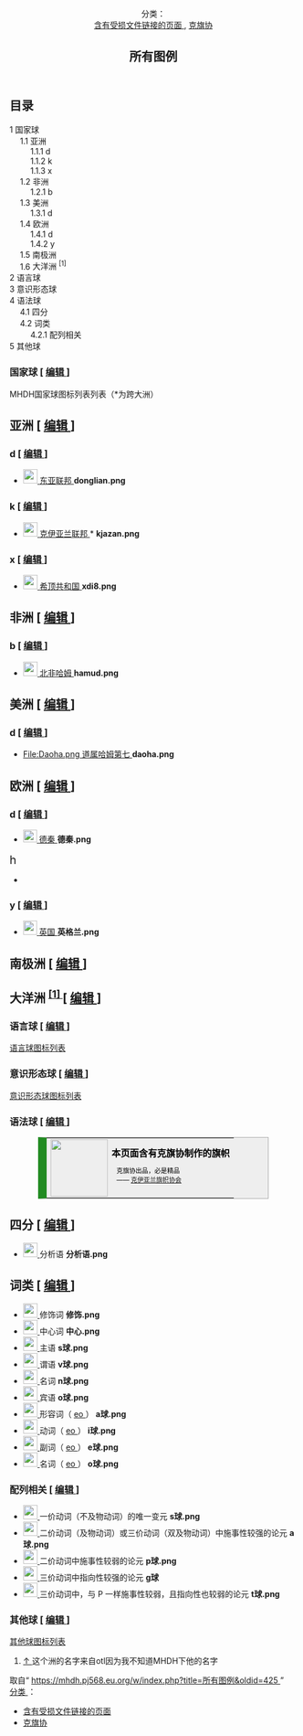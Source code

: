 <section id="mw-content">
 <div class="cosmos-pageAligned mw-body" id="content">
  <a id="top">
  </a>
  <header id="cosmos-page-header">
   <div class="page-header__categories">
    <span class="page-header__categories-in">
     分类：
    </span>
    <div class="page-header__categories-links">
     <a href="//mhdh.pj568.eu.org/wiki/Category:%E5%90%AB%E6%9C%89%E5%8F%97%E6%8D%9F%E6%96%87%E4%BB%B6%E9%93%BE%E6%8E%A5%E7%9A%84%E9%A1%B5%E9%9D%A2" id="categories-top-0">
      含有受损文件链接的页面
     </a>
     ,
     <a href="//mhdh.pj568.eu.org/wiki/Category:%E5%85%8B%E6%97%97%E5%8D%8F" id="categories-top-1">
      克旗协
     </a>
    </div>
   </div>
   <div id="cosmos-header-articleHeader">
    <h1 class="firstHeading" id="firstHeading">
     <span id="cosmos-title-text">
      <span class="mw-page-title-main">
       所有图例
      </span>
     </span>
     <div class="mw-indicators">
     </div>
    </h1>
   </div>
  </header>
  <div class="cosmos-articleContainer">
   <article id="cosmos-pageBody-content">
    <div id="cosmos-pageContent-subtitle">
     <div id="mw-content-subtitle">
     </div>
    </div>
    <div id="siteNotice">
     <!-- CentralNotice -->
    </div>
    <div class="mw-body-content mw-content-ltr" dir="ltr" id="mw-content-text" lang="zh">
     <div class="mw-parser-output">
      <div aria-labelledby="mw-toc-heading" class="toc" id="toc" role="navigation">
       <input class="toctogglecheckbox" id="toctogglecheckbox" role="button" style="display:none" type="checkbox"/>
       <div class="toctitle" dir="ltr" lang="zh">
        <h2 id="mw-toc-heading">
         目录
        </h2>
        <span class="toctogglespan">
         <label class="toctogglelabel" for="toctogglecheckbox">
         </label>
        </span>
       </div>
       <ul>
        <li class="toclevel-1 tocsection-1">
         <a href="#国家球">
          <span class="tocnumber">
           1
          </span>
          <span class="toctext">
           国家球
          </span>
         </a>
         <ul>
          <li class="toclevel-2">
           <a href="#亚洲">
            <span class="tocnumber">
             1.1
            </span>
            <span class="toctext">
             亚洲
            </span>
           </a>
           <ul>
            <li class="toclevel-3">
             <a href="#d">
              <span class="tocnumber">
               1.1.1
              </span>
              <span class="toctext">
               d
              </span>
             </a>
            </li>
            <li class="toclevel-3">
             <a href="#k">
              <span class="tocnumber">
               1.1.2
              </span>
              <span class="toctext">
               k
              </span>
             </a>
            </li>
            <li class="toclevel-3">
             <a href="#x">
              <span class="tocnumber">
               1.1.3
              </span>
              <span class="toctext">
               x
              </span>
             </a>
            </li>
           </ul>
          </li>
          <li class="toclevel-2">
           <a href="#非洲">
            <span class="tocnumber">
             1.2
            </span>
            <span class="toctext">
             非洲
            </span>
           </a>
           <ul>
            <li class="toclevel-3">
             <a href="#b">
              <span class="tocnumber">
               1.2.1
              </span>
              <span class="toctext">
               b
              </span>
             </a>
            </li>
           </ul>
          </li>
          <li class="toclevel-2">
           <a href="#美洲">
            <span class="tocnumber">
             1.3
            </span>
            <span class="toctext">
             美洲
            </span>
           </a>
           <ul>
            <li class="toclevel-3">
             <a href="#d_2">
              <span class="tocnumber">
               1.3.1
              </span>
              <span class="toctext">
               d
              </span>
             </a>
            </li>
           </ul>
          </li>
          <li class="toclevel-2">
           <a href="#欧洲">
            <span class="tocnumber">
             1.4
            </span>
            <span class="toctext">
             欧洲
            </span>
           </a>
           <ul>
            <li class="toclevel-3">
             <a href="#d_3">
              <span class="tocnumber">
               1.4.1
              </span>
              <span class="toctext">
               d
              </span>
             </a>
            </li>
            <li class="toclevel-3">
             <a href="#y">
              <span class="tocnumber">
               1.4.2
              </span>
              <span class="toctext">
               y
              </span>
             </a>
            </li>
           </ul>
          </li>
          <li class="toclevel-2">
           <a href="#南极洲">
            <span class="tocnumber">
             1.5
            </span>
            <span class="toctext">
             南极洲
            </span>
           </a>
          </li>
          <li class="toclevel-2">
           <a href="#大洋洲[1]">
            <span class="tocnumber">
             1.6
            </span>
            <span class="toctext">
             大洋洲
             <sup>
              [1]
             </sup>
            </span>
           </a>
          </li>
         </ul>
        </li>
        <li class="toclevel-1 tocsection-2">
         <a href="#语言球">
          <span class="tocnumber">
           2
          </span>
          <span class="toctext">
           语言球
          </span>
         </a>
        </li>
        <li class="toclevel-1 tocsection-3">
         <a href="#意识形态球">
          <span class="tocnumber">
           3
          </span>
          <span class="toctext">
           意识形态球
          </span>
         </a>
        </li>
        <li class="toclevel-1 tocsection-4">
         <a href="#语法球">
          <span class="tocnumber">
           4
          </span>
          <span class="toctext">
           语法球
          </span>
         </a>
         <ul>
          <li class="toclevel-2">
           <a href="#四分">
            <span class="tocnumber">
             4.1
            </span>
            <span class="toctext">
             四分
            </span>
           </a>
          </li>
          <li class="toclevel-2">
           <a href="#词类">
            <span class="tocnumber">
             4.2
            </span>
            <span class="toctext">
             词类
            </span>
           </a>
           <ul>
            <li class="toclevel-3">
             <a href="#配列相关">
              <span class="tocnumber">
               4.2.1
              </span>
              <span class="toctext">
               配列相关
              </span>
             </a>
            </li>
           </ul>
          </li>
         </ul>
        </li>
        <li class="toclevel-1 tocsection-5">
         <a href="#其他球">
          <span class="tocnumber">
           5
          </span>
          <span class="toctext">
           其他球
          </span>
         </a>
        </li>
       </ul>
      </div>
      <h1>
       <span id=".E5.9B.BD.E5.AE.B6.E7.90.83">
       </span>
       <span class="mw-headline" id="国家球">
        国家球
       </span>
       <span class="mw-editsection">
        <span class="mw-editsection-bracket">
         [
        </span>
        <a href="//mhdh.pj568.eu.org/w/index.php?title=%E6%89%80%E6%9C%89%E5%9B%BE%E4%BE%8B&amp;action=edit&amp;section=1" title="编辑章节：国家球">
         编辑
        </a>
        <span class="mw-editsection-bracket">
         ]
        </span>
       </span>
      </h1>
      <p>
       MHDH国家球图标列表列表（*为跨大洲）
      </p>
      <h2>
       <span id=".E4.BA.9A.E6.B4.B2">
       </span>
       <span class="mw-headline" id="亚洲">
        亚洲
       </span>
       <span class="mw-editsection">
        <span class="mw-editsection-bracket">
         [
        </span>
        <a href="//mhdh.pj568.eu.org/w/index.php?title=%E5%9B%BD%E5%AE%B6%E7%90%83%E5%9B%BE%E6%A0%87%E5%88%97%E8%A1%A8&amp;action=edit&amp;section=T-1" title="编辑章节：亚洲">
         编辑
        </a>
        <span class="mw-editsection-bracket">
         ]
        </span>
       </span>
      </h2>
      <h3>
       <span class="mw-headline" id="d">
        d
       </span>
       <span class="mw-editsection">
        <span class="mw-editsection-bracket">
         [
        </span>
        <a href="//mhdh.pj568.eu.org/w/index.php?title=%E5%9B%BD%E5%AE%B6%E7%90%83%E5%9B%BE%E6%A0%87%E5%88%97%E8%A1%A8&amp;action=edit&amp;section=T-2" title="编辑章节：d">
         编辑
        </a>
        <span class="mw-editsection-bracket">
         ]
        </span>
       </span>
      </h3>
      <ul>
       <li>
        <span class="mw-default-size" typeof="mw:File">
         <a class="mw-file-description" href="//mhdh.pj568.eu.org/wiki/File:Donglian.png">
          <img decoding="async" height="25" src="//static.miraheze.org/hamuddaolihumanlinewikiwiki/3/31/Donglian.png" width="25"/>
         </a>
        </span>
        <a href="//mhdh.pj568.eu.org/wiki/%E4%B8%9C%E4%BA%9A%E8%81%94%E9%82%A6" title="东亚联邦">
         东亚联邦
        </a>
        <b>
         donglian.png
        </b>
       </li>
      </ul>
      <h3>
       <span class="mw-headline" id="k">
        k
       </span>
       <span class="mw-editsection">
        <span class="mw-editsection-bracket">
         [
        </span>
        <a href="//mhdh.pj568.eu.org/w/index.php?title=%E5%9B%BD%E5%AE%B6%E7%90%83%E5%9B%BE%E6%A0%87%E5%88%97%E8%A1%A8&amp;action=edit&amp;section=T-3" title="编辑章节：k">
         编辑
        </a>
        <span class="mw-editsection-bracket">
         ]
        </span>
       </span>
      </h3>
      <ul>
       <li>
        <span class="mw-default-size" typeof="mw:File">
         <a class="mw-file-description" href="//mhdh.pj568.eu.org/wiki/File:Kjazan.png">
          <img decoding="async" height="25" src="//static.miraheze.org/hamuddaolihumanlinewikiwiki/2/2b/Kjazan.png" width="25"/>
         </a>
        </span>
        <a href="//mhdh.pj568.eu.org/wiki/%E5%85%8B%E4%BC%8A%E4%BA%9A%E5%85%B0%E8%81%94%E9%82%A6" title="克伊亚兰联邦">
         克伊亚兰联邦
        </a>
        *
        <b>
         kjazan.png
        </b>
       </li>
      </ul>
      <h3>
       <span class="mw-headline" id="x">
        x
       </span>
       <span class="mw-editsection">
        <span class="mw-editsection-bracket">
         [
        </span>
        <a href="//mhdh.pj568.eu.org/w/index.php?title=%E5%9B%BD%E5%AE%B6%E7%90%83%E5%9B%BE%E6%A0%87%E5%88%97%E8%A1%A8&amp;action=edit&amp;section=T-4" title="编辑章节：x">
         编辑
        </a>
        <span class="mw-editsection-bracket">
         ]
        </span>
       </span>
      </h3>
      <ul>
       <li>
        <span class="mw-default-size" typeof="mw:File">
         <a class="mw-file-description" href="//mhdh.pj568.eu.org/wiki/File:Xdi8.png">
          <img decoding="async" height="25" src="//static.miraheze.org/hamuddaolihumanlinewikiwiki/f/f6/Xdi8.png" width="25"/>
         </a>
        </span>
        <a href="//mhdh.pj568.eu.org/wiki/%E5%B8%8C%E9%A1%B6%E5%85%B1%E5%92%8C%E5%9B%BD" title="希顶共和国">
         希顶共和国
        </a>
        <b>
         xdi8.png
        </b>
       </li>
      </ul>
      <h2>
       <span id=".E9.9D.9E.E6.B4.B2">
       </span>
       <span class="mw-headline" id="非洲">
        非洲
       </span>
       <span class="mw-editsection">
        <span class="mw-editsection-bracket">
         [
        </span>
        <a href="//mhdh.pj568.eu.org/w/index.php?title=%E5%9B%BD%E5%AE%B6%E7%90%83%E5%9B%BE%E6%A0%87%E5%88%97%E8%A1%A8&amp;action=edit&amp;section=T-5" title="编辑章节：非洲">
         编辑
        </a>
        <span class="mw-editsection-bracket">
         ]
        </span>
       </span>
      </h2>
      <h3>
       <span class="mw-headline" id="b">
        b
       </span>
       <span class="mw-editsection">
        <span class="mw-editsection-bracket">
         [
        </span>
        <a href="//mhdh.pj568.eu.org/w/index.php?title=%E5%9B%BD%E5%AE%B6%E7%90%83%E5%9B%BE%E6%A0%87%E5%88%97%E8%A1%A8&amp;action=edit&amp;section=T-6" title="编辑章节：b">
         编辑
        </a>
        <span class="mw-editsection-bracket">
         ]
        </span>
       </span>
      </h3>
      <ul>
       <li>
        <span class="mw-default-size" typeof="mw:File">
         <a class="mw-file-description" href="//mhdh.pj568.eu.org/wiki/File:Hamud.png">
          <img decoding="async" height="25" src="//static.miraheze.org/hamuddaolihumanlinewikiwiki/2/28/Hamud.png" width="25"/>
         </a>
        </span>
        <a class="new" href="//mhdh.pj568.eu.org/w/index.php?title=%E5%8C%97%E9%9D%9E%E5%93%88%E5%A7%86&amp;action=edit&amp;redlink=1" title="北非哈姆（页面不存在）">
         北非哈姆
        </a>
        <b>
         hamud.png
        </b>
       </li>
      </ul>
      <h2>
       <span id=".E7.BE.8E.E6.B4.B2">
       </span>
       <span class="mw-headline" id="美洲">
        美洲
       </span>
       <span class="mw-editsection">
        <span class="mw-editsection-bracket">
         [
        </span>
        <a href="//mhdh.pj568.eu.org/w/index.php?title=%E5%9B%BD%E5%AE%B6%E7%90%83%E5%9B%BE%E6%A0%87%E5%88%97%E8%A1%A8&amp;action=edit&amp;section=T-7" title="编辑章节：美洲">
         编辑
        </a>
        <span class="mw-editsection-bracket">
         ]
        </span>
       </span>
      </h2>
      <h3>
       <span class="mw-headline" id="d_2">
        d
       </span>
       <span class="mw-editsection">
        <span class="mw-editsection-bracket">
         [
        </span>
        <a href="//mhdh.pj568.eu.org/w/index.php?title=%E5%9B%BD%E5%AE%B6%E7%90%83%E5%9B%BE%E6%A0%87%E5%88%97%E8%A1%A8&amp;action=edit&amp;section=T-8" title="编辑章节：d">
         编辑
        </a>
        <span class="mw-editsection-bracket">
         ]
        </span>
       </span>
      </h3>
      <ul>
       <li>
        <span typeof="mw:Error mw:File">
         <a class="new" href="//mhdh.pj568.eu.org/w/index.php?title=Special:%E4%B8%8A%E4%BC%A0%E6%96%87%E4%BB%B6&amp;wpDestFile=Daoha.png" title="File:Daoha.png">
          <span class="mw-broken-media" data-height="25" data-width="25">
           File:Daoha.png
          </span>
         </a>
        </span>
        <a class="new" href="//mhdh.pj568.eu.org/w/index.php?title=%E9%81%93%E5%B1%9E%E5%93%88%E5%A7%86%E7%AC%AC%E4%B8%83&amp;action=edit&amp;redlink=1" title="道属哈姆第七（页面不存在）">
         道属哈姆第七
        </a>
        <b>
         daoha.png
        </b>
       </li>
      </ul>
      <h2>
       <span id=".E6.AC.A7.E6.B4.B2">
       </span>
       <span class="mw-headline" id="欧洲">
        欧洲
       </span>
       <span class="mw-editsection">
        <span class="mw-editsection-bracket">
         [
        </span>
        <a href="//mhdh.pj568.eu.org/w/index.php?title=%E5%9B%BD%E5%AE%B6%E7%90%83%E5%9B%BE%E6%A0%87%E5%88%97%E8%A1%A8&amp;action=edit&amp;section=T-9" title="编辑章节：欧洲">
         编辑
        </a>
        <span class="mw-editsection-bracket">
         ]
        </span>
       </span>
      </h2>
      <h3>
       <span class="mw-headline" id="d_3">
        d
       </span>
       <span class="mw-editsection">
        <span class="mw-editsection-bracket">
         [
        </span>
        <a href="//mhdh.pj568.eu.org/w/index.php?title=%E5%9B%BD%E5%AE%B6%E7%90%83%E5%9B%BE%E6%A0%87%E5%88%97%E8%A1%A8&amp;action=edit&amp;section=T-10" title="编辑章节：d">
         编辑
        </a>
        <span class="mw-editsection-bracket">
         ]
        </span>
       </span>
      </h3>
      <ul>
       <li>
        <span class="mw-default-size" typeof="mw:File">
         <a class="mw-file-description" href="//mhdh.pj568.eu.org/wiki/File:%E5%BE%B7%E7%A7%A6.png">
          <img decoding="async" height="22" src="//static.miraheze.org/hamuddaolihumanlinewikiwiki/c/c3/%E5%BE%B7%E7%A7%A6.png" width="24"/>
         </a>
        </span>
        <a class="new" href="//mhdh.pj568.eu.org/w/index.php?title=%E5%BE%B7%E7%A7%A6&amp;action=edit&amp;redlink=1" title="德秦（页面不存在）">
         德秦
        </a>
        <b>
         德秦.png
        </b>
       </li>
      </ul>
      <big>
       <big>
        h
       </big>
      </big>
      <br/>
      <ul>
       <li>
        <span>
         <p style="display:none;">
          <span typeof="mw:File">
           <a class="mw-file-description" href="//mhdh.pj568.eu.org/wiki/File:MHDH.png">
            <img decoding="async" height="25" src="//static.miraheze.org/hamuddaolihumanlinewikiwiki/c/c6/MHDH.png" width="25"/>
           </a>
          </span>
          <a class="new" href="//mhdh.pj568.eu.org/w/index.php?title=%E5%93%88%E5%BE%B7%E5%93%88&amp;action=edit&amp;redlink=1" title="哈德哈（页面不存在）">
           哈德哈
          </a>
         </p>
        </span>
       </li>
      </ul>
      <h3>
       <span class="mw-headline" id="y">
        y
       </span>
       <span class="mw-editsection">
        <span class="mw-editsection-bracket">
         [
        </span>
        <a href="//mhdh.pj568.eu.org/w/index.php?title=%E5%9B%BD%E5%AE%B6%E7%90%83%E5%9B%BE%E6%A0%87%E5%88%97%E8%A1%A8&amp;action=edit&amp;section=T-11" title="编辑章节：y">
         编辑
        </a>
        <span class="mw-editsection-bracket">
         ]
        </span>
       </span>
      </h3>
      <ul>
       <li>
        <span class="mw-default-size" typeof="mw:File">
         <a class="mw-file-description" href="//mhdh.pj568.eu.org/wiki/File:%E8%8B%B1%E6%A0%BC%E5%85%B0.png">
          <img decoding="async" height="25" src="//static.miraheze.org/hamuddaolihumanlinewikiwiki/e/e2/%E8%8B%B1%E6%A0%BC%E5%85%B0.png" width="24"/>
         </a>
        </span>
        <a class="new" href="//mhdh.pj568.eu.org/w/index.php?title=%E8%8B%B1%E5%9B%BD&amp;action=edit&amp;redlink=1" title="英国（页面不存在）">
         英国
        </a>
        <b>
         英格兰.png
        </b>
       </li>
      </ul>
      <h2>
       <span id=".E5.8D.97.E6.9E.81.E6.B4.B2">
       </span>
       <span class="mw-headline" id="南极洲">
        南极洲
       </span>
       <span class="mw-editsection">
        <span class="mw-editsection-bracket">
         [
        </span>
        <a href="//mhdh.pj568.eu.org/w/index.php?title=%E5%9B%BD%E5%AE%B6%E7%90%83%E5%9B%BE%E6%A0%87%E5%88%97%E8%A1%A8&amp;action=edit&amp;section=T-12" title="编辑章节：南极洲">
         编辑
        </a>
        <span class="mw-editsection-bracket">
         ]
        </span>
       </span>
      </h2>
      <h2>
       <span id=".E5.A4.A7.E6.B4.8B.E6.B4.B2.5B1.5D">
       </span>
       <span class="mw-headline" id="大洋洲[1]">
        大洋洲
        <sup class="reference" id="cite_ref-1">
         <a href="#cite_note-1">
          [1]
         </a>
        </sup>
       </span>
       <span class="mw-editsection">
        <span class="mw-editsection-bracket">
         [
        </span>
        <a href="//mhdh.pj568.eu.org/w/index.php?title=%E5%9B%BD%E5%AE%B6%E7%90%83%E5%9B%BE%E6%A0%87%E5%88%97%E8%A1%A8&amp;action=edit&amp;section=T-13" title="编辑章节：大洋洲[1]">
         编辑
        </a>
        <span class="mw-editsection-bracket">
         ]
        </span>
       </span>
      </h2>
      <h1>
       <span id=".E8.AF.AD.E8.A8.80.E7.90.83">
       </span>
       <span class="mw-headline" id="语言球">
        语言球
       </span>
       <span class="mw-editsection">
        <span class="mw-editsection-bracket">
         [
        </span>
        <a href="//mhdh.pj568.eu.org/w/index.php?title=%E6%89%80%E6%9C%89%E5%9B%BE%E4%BE%8B&amp;action=edit&amp;section=2" title="编辑章节：语言球">
         编辑
        </a>
        <span class="mw-editsection-bracket">
         ]
        </span>
       </span>
      </h1>
      <p>
       <a class="new" href="//mhdh.pj568.eu.org/w/index.php?title=%E8%AF%AD%E8%A8%80%E7%90%83%E5%9B%BE%E6%A0%87%E5%88%97%E8%A1%A8&amp;action=edit&amp;redlink=1" title="语言球图标列表（页面不存在）">
        语言球图标列表
       </a>
      </p>
      <h1>
       <span id=".E6.84.8F.E8.AF.86.E5.BD.A2.E6.80.81.E7.90.83">
       </span>
       <span class="mw-headline" id="意识形态球">
        意识形态球
       </span>
       <span class="mw-editsection">
        <span class="mw-editsection-bracket">
         [
        </span>
        <a href="//mhdh.pj568.eu.org/w/index.php?title=%E6%89%80%E6%9C%89%E5%9B%BE%E4%BE%8B&amp;action=edit&amp;section=3" title="编辑章节：意识形态球">
         编辑
        </a>
        <span class="mw-editsection-bracket">
         ]
        </span>
       </span>
      </h1>
      <p>
       <a class="new" href="//mhdh.pj568.eu.org/w/index.php?title=%E6%84%8F%E8%AF%86%E5%BD%A2%E6%80%81%E7%90%83%E5%9B%BE%E6%A0%87%E5%88%97%E8%A1%A8&amp;action=edit&amp;redlink=1" title="意识形态球图标列表（页面不存在）">
        意识形态球图标列表
       </a>
      </p>
      <h1>
       <span id=".E8.AF.AD.E6.B3.95.E7.90.83">
       </span>
       <span class="mw-headline" id="语法球">
        语法球
       </span>
       <span class="mw-editsection">
        <span class="mw-editsection-bracket">
         [
        </span>
        <a href="//mhdh.pj568.eu.org/w/index.php?title=%E6%89%80%E6%9C%89%E5%9B%BE%E4%BE%8B&amp;action=edit&amp;section=4" title="编辑章节：语法球">
         编辑
        </a>
        <span class="mw-editsection-bracket">
         ]
        </span>
       </span>
      </h1>
      <table style="font-size: 95%; width: 80%; margin: 0 auto; border: 1px #aaa solid; border-collapse: collapse; background-color: #eee; ; border-left: 15px solid #228b22">
       <tbody>
        <tr>
         <td style="width: 50px; padding: 2px 0px 2px 0.5em; text-align: center;">
          <span class="mw-default-size" typeof="mw:File">
           <a class="mw-file-description" href="//mhdh.pj568.eu.org/wiki/File:%E5%85%8B%E6%97%97%E5%8D%8F.png">
            <img decoding="async" height="100" src="//static.miraheze.org/hamuddaolihumanlinewikiwiki/c/c5/%E5%85%8B%E6%97%97%E5%8D%8F.png" width="100"/>
           </a>
          </span>
         </td>
         <td style="padding: 0.25em 0.5em; color:#000;">
          <b>
           <big>
            本页面含有克旗协制作的旗帜
           </big>
          </b>
          <div style="font-size: smaller; margin-top:0.5em; margin-left:0.8em;">
           <p>
            克旗协出品，必是精品
            <br/>
            ——
            <a class="new" href="//mhdh.pj568.eu.org/w/index.php?title=%E5%85%8B%E4%BC%8A%E4%BA%9A%E5%85%B0%E6%97%97%E5%B8%9C%E5%8D%8F%E4%BC%9A&amp;action=edit&amp;redlink=1" title="克伊亚兰旗帜协会（页面不存在）">
             克伊亚兰旗帜协会
            </a>
           </p>
          </div>
         </td>
        </tr>
       </tbody>
      </table>
      <h2>
       <span id=".E5.9B.9B.E5.88.86">
       </span>
       <span class="mw-headline" id="四分">
        四分
       </span>
       <span class="mw-editsection">
        <span class="mw-editsection-bracket">
         [
        </span>
        <a href="//mhdh.pj568.eu.org/w/index.php?title=%E8%AF%AD%E6%B3%95%E7%90%83%E5%9B%BE%E6%A0%87%E5%88%97%E8%A1%A8&amp;action=edit&amp;section=T-1" title="编辑章节：四分">
         编辑
        </a>
        <span class="mw-editsection-bracket">
         ]
        </span>
       </span>
      </h2>
      <ul>
       <li>
        <span class="mw-default-size" typeof="mw:File">
         <a class="mw-file-description" href="//mhdh.pj568.eu.org/wiki/File:%E5%88%86%E6%9E%90%E8%AF%AD.png">
          <img decoding="async" height="25" src="//static.miraheze.org/hamuddaolihumanlinewikiwiki/8/82/%E5%88%86%E6%9E%90%E8%AF%AD.png" width="25"/>
         </a>
        </span>
        分析语
        <b>
         分析语.png
        </b>
       </li>
      </ul>
      <h2>
       <span id=".E8.AF.8D.E7.B1.BB">
       </span>
       <span class="mw-headline" id="词类">
        词类
       </span>
       <span class="mw-editsection">
        <span class="mw-editsection-bracket">
         [
        </span>
        <a href="//mhdh.pj568.eu.org/w/index.php?title=%E8%AF%AD%E6%B3%95%E7%90%83%E5%9B%BE%E6%A0%87%E5%88%97%E8%A1%A8&amp;action=edit&amp;section=T-2" title="编辑章节：词类">
         编辑
        </a>
        <span class="mw-editsection-bracket">
         ]
        </span>
       </span>
      </h2>
      <ul>
       <li>
        <span class="mw-default-size" typeof="mw:File">
         <a class="mw-file-description" href="//mhdh.pj568.eu.org/wiki/File:%E4%BF%AE%E9%A5%B0.png">
          <img decoding="async" height="25" src="//static.miraheze.org/hamuddaolihumanlinewikiwiki/b/b0/%E4%BF%AE%E9%A5%B0.png" width="25"/>
         </a>
        </span>
        修饰词
        <b>
         修饰.png
        </b>
       </li>
       <li>
        <span class="mw-default-size" typeof="mw:File">
         <a class="mw-file-description" href="//mhdh.pj568.eu.org/wiki/File:%E4%B8%AD%E5%BF%83.png">
          <img decoding="async" height="25" src="//static.miraheze.org/hamuddaolihumanlinewikiwiki/b/b8/%E4%B8%AD%E5%BF%83.png" width="25"/>
         </a>
        </span>
        中心词
        <b>
         中心.png
        </b>
       </li>
       <li>
        <span class="mw-default-size" typeof="mw:File">
         <a class="mw-file-description" href="//mhdh.pj568.eu.org/wiki/File:S%E7%90%83.png">
          <img decoding="async" height="25" src="//static.miraheze.org/hamuddaolihumanlinewikiwiki/9/97/S%E7%90%83.png" width="25"/>
         </a>
        </span>
        主语
        <b>
         s球.png
        </b>
       </li>
       <li>
        <span class="mw-default-size" typeof="mw:File">
         <a class="mw-file-description" href="//mhdh.pj568.eu.org/wiki/File:V%E7%90%83.png">
          <img decoding="async" height="25" src="//static.miraheze.org/hamuddaolihumanlinewikiwiki/5/5c/V%E7%90%83.png" width="25"/>
         </a>
        </span>
        谓语
        <b>
         v球.png
        </b>
       </li>
       <li>
        <span class="mw-default-size" typeof="mw:File">
         <a class="mw-file-description" href="//mhdh.pj568.eu.org/wiki/File:N%E7%90%83.png">
          <img decoding="async" height="25" src="//static.miraheze.org/hamuddaolihumanlinewikiwiki/b/bf/N%E7%90%83.png" width="25"/>
         </a>
        </span>
        名词
        <b>
         n球.png
        </b>
       </li>
       <li>
        <span class="mw-default-size" typeof="mw:File">
         <a class="mw-file-description" href="//mhdh.pj568.eu.org/wiki/File:O%E7%90%83.png">
          <img decoding="async" height="25" src="//static.miraheze.org/hamuddaolihumanlinewikiwiki/7/73/O%E7%90%83.png" width="25"/>
         </a>
        </span>
        宾语
        <b>
         o球.png
        </b>
       </li>
       <li>
        <span class="mw-default-size" typeof="mw:File">
         <a class="mw-file-description" href="//mhdh.pj568.eu.org/wiki/File:A%E7%90%83.png">
          <img decoding="async" height="25" src="//static.miraheze.org/hamuddaolihumanlinewikiwiki/1/10/A%E7%90%83.png" width="25"/>
         </a>
        </span>
        形容词（
        <a class="external text" href="https://hamuddaolihumanlinewiki.miraheze.org/wiki/%E4%B8%96%E7%95%8C%E8%AF%AD#%E5%8F%98%E5%BD%A2" rel="nofollow">
         eo
        </a>
        ）
        <b>
         a球.png
        </b>
       </li>
       <li>
        <span class="mw-default-size" typeof="mw:File">
         <a class="mw-file-description" href="//mhdh.pj568.eu.org/wiki/File:I%E7%90%83.png">
          <img decoding="async" height="25" src="//static.miraheze.org/hamuddaolihumanlinewikiwiki/4/46/I%E7%90%83.png" width="25"/>
         </a>
        </span>
        动词（
        <a class="external text" href="https://hamuddaolihumanlinewiki.miraheze.org/wiki/%E4%B8%96%E7%95%8C%E8%AF%AD#%E5%8F%98%E5%BD%A2" rel="nofollow">
         eo
        </a>
        ）
        <b>
         i球.png
        </b>
       </li>
       <li>
        <span class="mw-default-size" typeof="mw:File">
         <a class="mw-file-description" href="//mhdh.pj568.eu.org/wiki/File:E%E7%90%83.png">
          <img decoding="async" height="25" src="//static.miraheze.org/hamuddaolihumanlinewikiwiki/b/ba/E%E7%90%83.png" width="25"/>
         </a>
        </span>
        副词（
        <a class="external text" href="https://hamuddaolihumanlinewiki.miraheze.org/wiki/%E4%B8%96%E7%95%8C%E8%AF%AD#%E5%8F%98%E5%BD%A2" rel="nofollow">
         eo
        </a>
        ）
        <b>
         e球.png
        </b>
       </li>
       <li>
        <span class="mw-default-size" typeof="mw:File">
         <a class="mw-file-description" href="//mhdh.pj568.eu.org/wiki/File:O%E7%90%83.png">
          <img decoding="async" height="25" src="//static.miraheze.org/hamuddaolihumanlinewikiwiki/7/73/O%E7%90%83.png" width="25"/>
         </a>
        </span>
        名词（
        <a class="external text" href="https://hamuddaolihumanlinewiki.miraheze.org/wiki/%E4%B8%96%E7%95%8C%E8%AF%AD#%E5%8F%98%E5%BD%A2" rel="nofollow">
         eo
        </a>
        ）
        <b>
         o球.png
        </b>
       </li>
      </ul>
      <h3>
       <span id=".E9.85.8D.E5.88.97.E7.9B.B8.E5.85.B3">
       </span>
       <span class="mw-headline" id="配列相关">
        配列相关
       </span>
       <span class="mw-editsection">
        <span class="mw-editsection-bracket">
         [
        </span>
        <a href="//mhdh.pj568.eu.org/w/index.php?title=%E8%AF%AD%E6%B3%95%E7%90%83%E5%9B%BE%E6%A0%87%E5%88%97%E8%A1%A8&amp;action=edit&amp;section=T-3" title="编辑章节：配列相关">
         编辑
        </a>
        <span class="mw-editsection-bracket">
         ]
        </span>
       </span>
      </h3>
      <ul>
       <li>
        <span class="mw-default-size" typeof="mw:File">
         <a class="mw-file-description" href="//mhdh.pj568.eu.org/wiki/File:S%E7%90%83.png">
          <img decoding="async" height="25" src="//static.miraheze.org/hamuddaolihumanlinewikiwiki/9/97/S%E7%90%83.png" width="25"/>
         </a>
        </span>
        一价动词（不及物动词）的唯一变元
        <b>
         s球.png
        </b>
       </li>
       <li>
        <span class="mw-default-size" typeof="mw:File">
         <a class="mw-file-description" href="//mhdh.pj568.eu.org/wiki/File:A%E7%90%83.png">
          <img decoding="async" height="25" src="//static.miraheze.org/hamuddaolihumanlinewikiwiki/1/10/A%E7%90%83.png" width="25"/>
         </a>
        </span>
        二价动词（及物动词）或三价动词（双及物动词）中施事性较强的论元
        <b>
         a球.png
        </b>
       </li>
       <li>
        <span class="mw-default-size" typeof="mw:File">
         <a class="mw-file-description" href="//mhdh.pj568.eu.org/wiki/File:P%E7%90%83.png">
          <img decoding="async" height="25" src="//static.miraheze.org/hamuddaolihumanlinewikiwiki/f/f7/P%E7%90%83.png" width="25"/>
         </a>
        </span>
        二价动词中施事性较弱的论元
        <b>
         p球.png
        </b>
       </li>
       <li>
        <span class="mw-default-size" typeof="mw:File">
         <a class="mw-file-description" href="//mhdh.pj568.eu.org/wiki/File:G%E7%90%83.png">
          <img decoding="async" height="25" src="//static.miraheze.org/hamuddaolihumanlinewikiwiki/d/de/G%E7%90%83.png" width="25"/>
         </a>
        </span>
        三价动词中指向性较强的论元
        <b>
         g球
        </b>
       </li>
       <li>
        <span class="mw-default-size" typeof="mw:File">
         <a class="mw-file-description" href="//mhdh.pj568.eu.org/wiki/File:T%E7%90%83.png">
          <img decoding="async" height="25" src="//static.miraheze.org/hamuddaolihumanlinewikiwiki/8/8b/T%E7%90%83.png" width="25"/>
         </a>
        </span>
        三价动词中，与 P 一样施事性较弱，且指向性也较弱的论元
        <b>
         t球.png
        </b>
       </li>
      </ul>
      <h1>
       <span id=".E5.85.B6.E4.BB.96.E7.90.83">
       </span>
       <span class="mw-headline" id="其他球">
        其他球
       </span>
       <span class="mw-editsection">
        <span class="mw-editsection-bracket">
         [
        </span>
        <a href="//mhdh.pj568.eu.org/w/index.php?title=%E6%89%80%E6%9C%89%E5%9B%BE%E4%BE%8B&amp;action=edit&amp;section=5" title="编辑章节：其他球">
         编辑
        </a>
        <span class="mw-editsection-bracket">
         ]
        </span>
       </span>
      </h1>
      <p>
       <a class="new" href="//mhdh.pj568.eu.org/w/index.php?title=%E5%85%B6%E4%BB%96%E7%90%83%E5%9B%BE%E6%A0%87%E5%88%97%E8%A1%A8&amp;action=edit&amp;redlink=1" title="其他球图标列表（页面不存在）">
        其他球图标列表
       </a>
      </p>
      <div class="mw-references-wrap">
       <ol class="references">
        <li id="cite_note-1">
         <span class="mw-cite-backlink">
          <a href="#cite_ref-1">
           ↑
          </a>
         </span>
         <span class="reference-text">
          这个洲的名字来自otl因为我不知道MHDH下他的名字
         </span>
        </li>
       </ol>
      </div>
      <!-- 
NewPP limit report
Parsed by mw132
Cached time: 20231224114748
Cache expiry: 604800
Reduced expiry: false
Complications: [show‐toc, no‐toc‐conversion]
CPU time usage: 0.109 seconds
Real time usage: 0.183 seconds
Preprocessor visited node count: 117/1000000
Post‐expand include size: 4438/2097152 bytes
Template argument size: 258/2097152 bytes
Highest expansion depth: 7/100
Expensive parser function count: 0/99
Unstrip recursion depth: 0/20
Unstrip post‐expand size: 168/5000000 bytes
-->
      <!--
Transclusion expansion time report (%,ms,calls,template)
100.00%  118.483      1 -total
 20.18%   23.908      1 国家球图标列表
 15.21%   18.026      1 语法球图标列表
  6.42%    7.611      1 Template:克旗协
  3.05%    3.608      1 Template:文前框
  3.00%    3.560      2 Template:球
  0.19%    0.222      1 语言球图标列表
  0.10%    0.123      1 其他球图标列表
  0.08%    0.094      1 意识形态球图标列表
-->
      <!-- Saved in parser cache with key hamuddaolihumanlinewikiwiki:pcache:idhash:172-0!canonical!zh!groups=* and timestamp 20231224114748 and revision id 425. Rendering was triggered because: page-view
 -->
     </div>
     <noscript>
      <img alt="" height="1" src="https://mhdh.pj568.eu.org/wiki/Special:CentralAutoLogin/start?type=1x1" style="border: none; position: absolute;" title="" width="1"/>
     </noscript>
    </div>
    <div class="printfooter">
     取自“
     <a dir="ltr" href="https://mhdh.pj568.eu.org/w/index.php?title=所有图例&amp;oldid=425">
      https://mhdh.pj568.eu.org/w/index.php?title=所有图例&amp;oldid=425
     </a>
     ”
    </div>
    <span id="cosmos-content-categories">
     <div class="catlinks" data-mw="interface" id="catlinks">
      <div class="mw-normal-catlinks" id="mw-normal-catlinks">
       <a href="//mhdh.pj568.eu.org/wiki/Special:%E9%A1%B5%E9%9D%A2%E5%88%86%E7%B1%BB" title="Special:页面分类">
        分类
       </a>
       ：​
       <ul>
        <li>
         <a class="new" href="//mhdh.pj568.eu.org/w/index.php?title=Category:%E5%90%AB%E6%9C%89%E5%8F%97%E6%8D%9F%E6%96%87%E4%BB%B6%E9%93%BE%E6%8E%A5%E7%9A%84%E9%A1%B5%E9%9D%A2&amp;action=edit&amp;redlink=1" title="Category:含有受损文件链接的页面（页面不存在）">
          含有受损文件链接的页面
         </a>
        </li>
        <li>
         <a class="new" href="//mhdh.pj568.eu.org/w/index.php?title=Category:%E5%85%8B%E6%97%97%E5%8D%8F&amp;action=edit&amp;redlink=1" title="Category:克旗协（页面不存在）">
          克旗协
         </a>
        </li>
       </ul>
      </div>
     </div>
    </span>
   </article>
  </div>
 </div>
</section>

